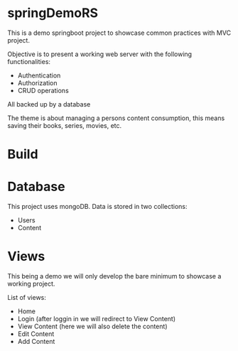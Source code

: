 # springDemoRS

This is a demo springboot project to showcase common practices with MVC project.

Objective is to present a working web server with the following functionalities:

 - Authentication
 - Authorization
 - CRUD operations

All backed up by a database


The theme is about managing a persons content consumption, this means saving their books, series, movies, etc.

# Build




# Database

This project uses mongoDB.
Data is stored in two collections:

 - Users
 - Content



# Views

This being a demo we will only develop the bare minimum to showcase a working project.

List of views:
 - Home
 - Login (after loggin in we will redirect to View Content)
 - View Content (here we will also delete the content)
 - Edit Content 
 - Add Content